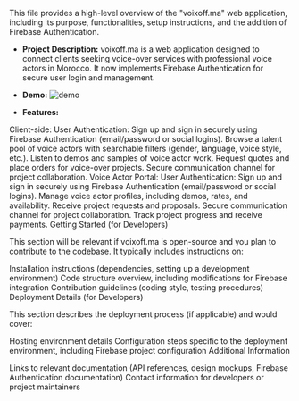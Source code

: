 This file provides a high-level overview of the "voixoff.ma" web application, including its purpose, functionalities, setup instructions, and the addition of Firebase Authentication.

- **Project Description:**
voixoff.ma is a web application designed to connect clients seeking voice-over services with professional voice actors in Morocco. It now implements Firebase Authentication for secure user login and management.

- **Demo:**
![demo](https://github.com/BrightProgrammer7/voixOFF/assets/77416814/106a212b-6eea-43b5-9d14-f7939c102796)


- **Features:**

Client-side:
User Authentication: Sign up and sign in securely using Firebase Authentication (email/password or social logins).
Browse a talent pool of voice actors with searchable filters (gender, language, voice style, etc.).
Listen to demos and samples of voice actor work.
Request quotes and place orders for voice-over projects.
Secure communication channel for project collaboration.
Voice Actor Portal:
User Authentication: Sign up and sign in securely using Firebase Authentication (email/password or social logins).
Manage voice actor profiles, including demos, rates, and availability.
Receive project requests and proposals.
Secure communication channel for project collaboration.
Track project progress and receive payments.
Getting Started (for Developers)

This section will be relevant if voixoff.ma is open-source and you plan to contribute to the codebase.  It typically includes instructions on:

Installation instructions (dependencies, setting up a development environment)
Code structure overview, including modifications for Firebase integration
Contribution guidelines (coding style, testing procedures)
Deployment Details (for Developers)

This section describes the deployment process (if applicable) and would cover:

Hosting environment details
Configuration steps specific to the deployment environment, including Firebase project configuration
Additional Information

Links to relevant documentation (API references, design mockups, Firebase Authentication documentation)
Contact information for developers or project maintainers
